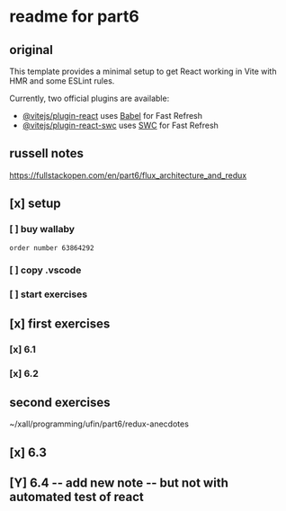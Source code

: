 # readme for part6
## original

This template provides a minimal setup to get React working in Vite with HMR and some ESLint rules.

Currently, two official plugins are available:

- [@vitejs/plugin-react](https://github.com/vitejs/vite-plugin-react/blob/main/packages/plugin-react/README.md) uses [Babel](https://babeljs.io/) for Fast Refresh
- [@vitejs/plugin-react-swc](https://github.com/vitejs/vite-plugin-react-swc) uses [SWC](https://swc.rs/) for Fast Refresh

## russell notes

https://fullstackopen.com/en/part6/flux_architecture_and_redux

## [x] setup
### [ ] buy wallaby
	order number 63864292
### [ ] copy .vscode
### [ ] start exercises



## [x] first exercises
### [x] 6.1
### [x] 6.2
## second exercises
~/xall/programming/ufin/part6/redux-anecdotes
## [x] 6.3
## [Y] 6.4 -- add new note -- but not with automated test of react
